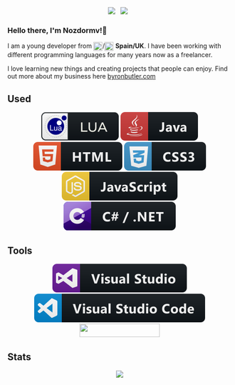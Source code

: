 <p align='center'>
<a href="https://twitter.com/nozdormv"><img height="64" src="https://cdn4.iconfinder.com/data/icons/social-media-icons-the-circle-set/48/twitter_circle-512.png"></a>&nbsp;&nbsp;
<a href="https://instagram.com/nozdormv"><img height="64" src="https://cdn4.iconfinder.com/data/icons/social-messaging-ui-color-shapes-2-free/128/social-instagram-new-circle-256.png"></a>&nbsp;&nbsp;
</p>  

### Hello there, I'm Nozdormv!👋

I am a young developer from <img width="20" height="20" align="center" src="https://emojipedia-us.s3.dualstack.us-west-1.amazonaws.com/thumbs/120/apple/325/flag-spain_1f1ea-1f1f8.png">/<img width="20" height="20" align="center" src="https://emojipedia-us.s3.dualstack.us-west-1.amazonaws.com/thumbs/120/apple/325/flag-united-kingdom_1f1ec-1f1e7.png"> **Spain/UK**. I have been working with different programming languages for many years now as a freelancer.

I love learning new things and creating projects that people can enjoy.
Find out more about my business here <a href="byronbutler.com">byronbutler.com</a>

## Used

   <p align="center">
      <img src="https://github.com/YisusOnDev/YisusOnDev/raw/8659315da5ae39e2635e7d2c1e2a6317163e3c72/lua.svg" />
      <img src="https://github.com/MikeCodesDotNET/ColoredBadges/raw/master/svg/dev/languages/java.svg" />
      <img src="https://github.com/MikeCodesDotNET/ColoredBadges/raw/master/svg/dev/languages/html.svg" />
      <img src="https://github.com/MikeCodesDotNET/ColoredBadges/raw/master/svg/dev/languages/css3.svg" />
      <img src="https://github.com/MikeCodesDotNET/ColoredBadges/raw/master/svg/dev/languages/js.svg" />
      <img src="https://github.com/MikeCodesDotNET/ColoredBadges/raw/master/svg/dev/languages/csharp_dotnet.svg" />
   </p>  
   
## Tools

   <p align="center">
      <img src="https://github.com/MikeCodesDotNET/ColoredBadges/raw/master/svg/dev/tools/visualstudio.svg" />
      <img src="https://github.com/MikeCodesDotNET/ColoredBadges/raw/master/svg/dev/tools/visualstudio_code.svg" />
      <img src="https://github.com/byronbutlerorg/Nozdormv/blob/main/resources/intellijidea.png?raw=true" width="180" height="30" />
   </p>
   
## Stats   

   <p align="center">
      <img width="45%" src="https://github-readme-stats.vercel.app/api?username=byronbutlerorg&layout=compact&theme=react&hide_border=true&count_private=true&show_icons=true"/>
   </p>
   
